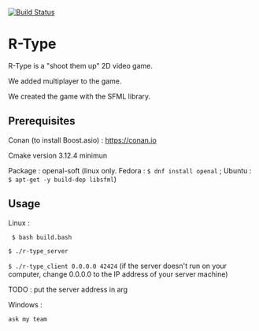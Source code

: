 
[![Build Status](https://travis-ci.com/NicolasKeita/R-type-video-game.svg?token=yCU9eZUj8esevSHWuiuJ&branch=master)](https://travis-ci.com/NicolasKeita/R-type-video-game)

# R-Type
R-Type is a "shoot them up" 2D video game.

We added multiplayer to the game.

We created the game with the SFML library.

## Prerequisites

Conan (to install Boost.asio) : https://conan.io

Cmake version 3.12.4 minimun

Package : openal-soft (linux only. Fedora : ```$ dnf install openal``` ; Ubuntu : ```$ apt-get -y build-dep libsfml```)

## Usage

Linux :

``` $ bash build.bash```

 ```$ ./r-type_server```
 
 ```$ ./r-type_client 0.0.0.0 42424``` (if the server doesn't run on your computer, change 0.0.0.0 to the IP address of your server machine)
 
 TODO : put the server address in arg
 

Windows :

``` ask my team ```
